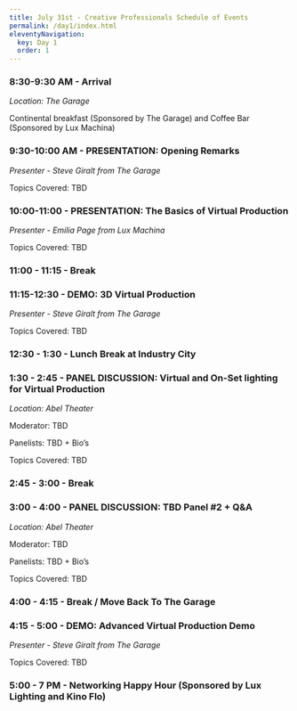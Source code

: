 ```yaml
---
title: July 31st - Creative Professionals Schedule of Events
permalink: /day1/index.html
eleventyNavigation:
  key: Day 1
  order: 1
---
```

### **8:30-9:30 AM - Arrival**

*Location: The Garage*

Continental breakfast (Sponsored by The Garage) and Coffee Bar (Sponsored by Lux Machina)

### **9:30-10:00 AM - PRESENTATION: Opening Remarks**

*Presenter - Steve Giralt from The Garage*

Topics Covered: TBD

### **10:00-11:00 - PRESENTATION: The Basics of Virtual Production**

*Presenter - Emilia Page from Lux Machina*

Topics Covered: TBD

### **11:00 - 11:15 - Break**

### **11:15-12:30 - DEMO: 3D Virtual Production** 

*Presenter - Steve Giralt from The Garage*

Topics Covered: TBD  

### **12:30 - 1:30 - Lunch Break at Industry City**

### **1:30 - 2:45 - PANEL DISCUSSION: Virtual and On-Set lighting for Virtual Production**

*Location: Abel Theater*

Moderator: TBD

Panelists: TBD + Bio’s

Topics Covered: TBD  

### **2:45 - 3:00  - Break**

### **3:00 - 4:00  -  PANEL DISCUSSION: TBD Panel #2 + Q&A**

*Location: Abel Theater*

Moderator: TBD

Panelists: TBD + Bio’s

Topics Covered: TBD  

### **4:00 - 4:15 - Break / Move Back To The Garage**

### **4:15 - 5:00 - DEMO: Advanced Virtual Production Demo**

*Presenter - Steve Giralt from The Garage*

Topics Covered: TBD  

### **5:00 - 7 PM - Networking Happy Hour (Sponsored by Lux Lighting and Kino Flo)**
